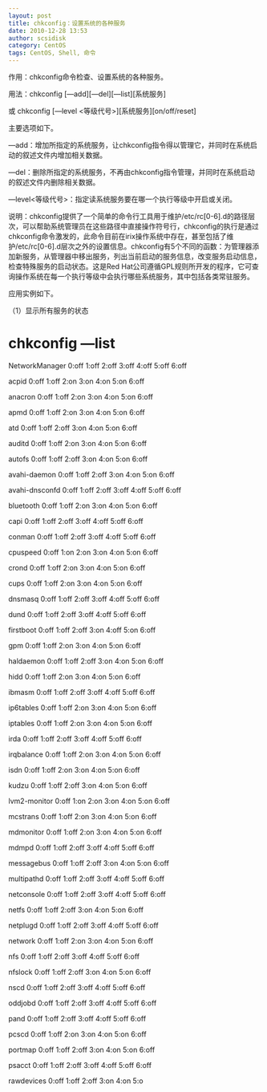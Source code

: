 ```yaml
---
layout: post
title: chkconfig：设置系统的各种服务
date: 2010-12-28 13:53
author: scsidisk
category: CentOS
tags: CentOS, Shell, 命令
---
```


作用：chkconfig命令检查、设置系统的各种服务。

用法：chkconfig [—add][—del][—list][系统服务]

或 chkconfig [—level <等级代号>][系统服务][on/off/reset]

主要选项如下。

—add：增加所指定的系统服务，让chkconfig指令得以管理它，并同时在系统启动的叙述文件内增加相关数据。

—del：删除所指定的系统服务，不再由chkconfig指令管理，并同时在系统启动的叙述文件内删除相关数据。

—level<等级代号>：指定读系统服务要在哪一个执行等级中开启或关闭。

说明：chkconfig提供了一个简单的命令行工具用于维护/etc/rc[0-6].d的路径层次，可以帮助系统管理员在这些路径中直接操作符号行，chkconfig的执行是通过chkconfig命令激发的，此命令目前在irix操作系统中存在，甚至包括了维护/etc/rc[0-6].d层次之外的设置信息。chkconfig有5个不同的函数：为管理器添加新服务，从管理器中移出服务，列出当前启动的服务信息，改变服务启动信息，检查特殊服务的启动状态。这是Red
Hat公司遵循GPL规则所开发的程序，它可查询操作系统在每一个执行等级中会执行哪些系统服务，其中包括各类常驻服务。

应用实例如下。

（1）显示所有服务的状态

# chkconfig —list

NetworkManager 0:off 1:off 2:off 3:off 4:off 5:off 6:off

acpid 0:off 1:off 2:on 3:on 4:on 5:on 6:off

anacron 0:off 1:off 2:on 3:on 4:on 5:on 6:off

apmd 0:off 1:off 2:on 3:on 4:on 5:on 6:off

atd 0:off 1:off 2:off 3:on 4:on 5:on 6:off

auditd 0:off 1:off 2:on 3:on 4:on 5:on 6:off

autofs 0:off 1:off 2:off 3:on 4:on 5:on 6:off

avahi-daemon 0:off 1:off 2:off 3:on 4:on 5:on 6:off

avahi-dnsconfd 0:off 1:off 2:off 3:off 4:off 5:off 6:off

bluetooth 0:off 1:off 2:on 3:on 4:on 5:on 6:off

capi 0:off 1:off 2:off 3:off 4:off 5:off 6:off

conman 0:off 1:off 2:off 3:off 4:off 5:off 6:off

cpuspeed 0:off 1:on 2:on 3:on 4:on 5:on 6:off

crond 0:off 1:off 2:on 3:on 4:on 5:on 6:off

cups 0:off 1:off 2:on 3:on 4:on 5:on 6:off

dnsmasq 0:off 1:off 2:off 3:off 4:off 5:off 6:off

dund 0:off 1:off 2:off 3:off 4:off 5:off 6:off

firstboot 0:off 1:off 2:off 3:on 4:off 5:on 6:off

gpm 0:off 1:off 2:on 3:on 4:on 5:on 6:off

haldaemon 0:off 1:off 2:off 3:on 4:on 5:on 6:off

hidd 0:off 1:off 2:on 3:on 4:on 5:on 6:off

ibmasm 0:off 1:off 2:off 3:off 4:off 5:off 6:off

ip6tables 0:off 1:off 2:on 3:on 4:on 5:on 6:off

iptables 0:off 1:off 2:on 3:on 4:on 5:on 6:off

irda 0:off 1:off 2:off 3:off 4:off 5:off 6:off

irqbalance 0:off 1:off 2:on 3:on 4:on 5:on 6:off

isdn 0:off 1:off 2:on 3:on 4:on 5:on 6:off

kudzu 0:off 1:off 2:off 3:on 4:on 5:on 6:off

lvm2-monitor 0:off 1:on 2:on 3:on 4:on 5:on 6:off

mcstrans 0:off 1:off 2:on 3:on 4:on 5:on 6:off

mdmonitor 0:off 1:off 2:on 3:on 4:on 5:on 6:off

mdmpd 0:off 1:off 2:off 3:off 4:off 5:off 6:off

messagebus 0:off 1:off 2:off 3:on 4:on 5:on 6:off

multipathd 0:off 1:off 2:off 3:off 4:off 5:off 6:off

netconsole 0:off 1:off 2:off 3:off 4:off 5:off 6:off

netfs 0:off 1:off 2:off 3:on 4:on 5:on 6:off

netplugd 0:off 1:off 2:off 3:off 4:off 5:off 6:off

network 0:off 1:off 2:on 3:on 4:on 5:on 6:off

nfs 0:off 1:off 2:off 3:off 4:off 5:off 6:off

nfslock 0:off 1:off 2:off 3:on 4:on 5:on 6:off

nscd 0:off 1:off 2:off 3:off 4:off 5:off 6:off

oddjobd 0:off 1:off 2:off 3:off 4:off 5:off 6:off

pand 0:off 1:off 2:off 3:off 4:off 5:off 6:off

pcscd 0:off 1:off 2:on 3:on 4:on 5:on 6:off

portmap 0:off 1:off 2:off 3:on 4:on 5:on 6:off

psacct 0:off 1:off 2:off 3:off 4:off 5:off 6:off

rawdevices 0:off 1:off 2:off 3:on 4:on 5:o

